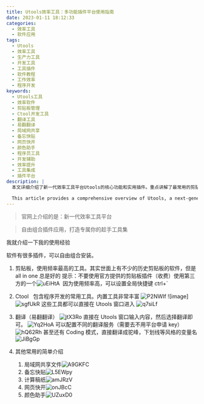 ```yaml
---
title: Utools效率工具：多功能插件平台使用指南
date: 2023-01-11 18:12:33
categories:
  - 效率工具
  - 软件应用
tags:
  - Utools
  - 效率工具
  - 生产力工具
  - 开发工具
  - 工具插件
  - 软件教程
  - 工作效率
  - 程序开发
keywords:
  - Utools工具
  - 效率软件
  - 剪贴板管理
  - Ctool开发工具
  - 翻译工具
  - 易翻翻译
  - 局域网共享
  - 备忘快贴
  - 网页快开
  - 颜色助手
  - 程序员工具
  - 开发辅助
  - 效率提升
  - 工具集成
  - 插件平台
description: |
  本文详细介绍了新一代效率工具平台Utools的核心功能和实用插件。重点讲解了最常用的剪贴板管理功能，包括历史记录查看和快捷键设置（ctrl+`）。深入介绍了面向程序开发的Ctool工具集，其中包含了丰富的开发辅助功能。文章还详细说明了易翻翻译插件的使用方法，包括多平台翻译服务配置和专业的Coding模式，可直接生成驼峰、下划线等不同风格的变量名。此外，文章还介绍了多个实用插件：局域网文件共享功能、备忘快贴工具、计算稿纸功能、网页快速打开工具以及面向设计师的颜色助手等。每个功能都配有清晰的界面截图，帮助用户快速上手和使用。

  This article provides a comprehensive overview of Utools, a next-generation efficiency tool platform, focusing on its core functionalities and practical plugins. It thoroughly explains the most frequently used clipboard management feature, including history viewing and shortcut key settings (ctrl+`). The article delves into the Ctool toolkit for program development, which contains a rich set of development assistance functions. It also details the usage of the EasyTranslate plugin, covering multi-platform translation service configuration and professional Coding mode that can directly generate variable names in different styles like camelCase and underscore. Additionally, the article introduces several practical plugins: LAN file sharing functionality, quick note-taking tools, calculation paper features, quick webpage opening tools, and a color assistant for designers. Each feature is accompanied by clear interface screenshots to help users quickly get started and utilize the tools effectively. The article serves as a practical guide for both developers and general users looking to enhance their work efficiency through Utools' comprehensive plugin ecosystem.
---
```


> 官网上介绍的是：新一代效率工具平台

> 自由组合插件应用，打造专属你的趁手工具集

我就介绍一下我的使用经验

软件有很多插件，可以自由组合安装。

1.  剪贴板，使用频率最高的工具。其实世面上有不少的历史剪贴板的软件，但是 all in one 总是好的 ​ 提示：不要使用官方提供的剪贴板插件（收费）使用第三方的一个![uEiHtA](https://cdn.jsdelivr.net/gh/houxiaozhao/imageLibrary@master/uPic/2023/09/04/uEiHtA.png) ​ 因为使用频率高，可以设置全局快捷键 ctrl+\`
2.  Ctool   包含程序开发的常用工具。内置工具非常丰富
    ![P2NWIf](https://cdn.jsdelivr.net/gh/houxiaozhao/imageLibrary@master/uPic/2023/09/04/P2NWIf.png)
    ![image]![sgfUkR](https://cdn.jsdelivr.net/gh/houxiaozhao/imageLibrary@master/uPic/2023/09/04/sgfUkR.png)
    这些工具都可以直接在 Utools 窗口进入
    ![q7siLf](https://cdn.jsdelivr.net/gh/houxiaozhao/imageLibrary@master/uPic/2023/09/04/q7siLf.png)
3.  翻译（易翻翻译）
    ![jtX3Ro](https://cdn.jsdelivr.net/gh/houxiaozhao/imageLibrary@master/uPic/2023/09/04/jtX3Ro.png)
    直接在 Utools 窗口输入内容，然后选择翻译即可。
    ![Yq2HoA](https://cdn.jsdelivr.net/gh/houxiaozhao/imageLibrary@master/uPic/2023/09/04/Yq2HoA.png)
    可以配置不同的翻译服务（需要去不用平台申请 key）
    ![hQ62Rh](https://cdn.jsdelivr.net/gh/houxiaozhao/imageLibrary@master/uPic/2023/09/04/hQ62Rh.png)
    甚至还有 Coding 模式，直接翻译成驼峰，下划线等风格的变量名
    ![JiBgGp](https://cdn.jsdelivr.net/gh/houxiaozhao/imageLibrary@master/uPic/2023/09/04/JiBgGp.png)
4.  其他常用的简单介绍

    1.  局域网共享文件![A9GKFC](https://cdn.jsdelivr.net/gh/houxiaozhao/imageLibrary@master/uPic/2023/09/04/A9GKFC.png)
    2.  备忘快贴![L5EWpy](https://cdn.jsdelivr.net/gh/houxiaozhao/imageLibrary@master/uPic/2023/09/04/L5EWpy.png)
    3.  计算稿纸![amJRzV](https://cdn.jsdelivr.net/gh/houxiaozhao/imageLibrary@master/uPic/2023/09/04/amJRzV.png)
    4.  网页快开![onJBcC](https://cdn.jsdelivr.net/gh/houxiaozhao/imageLibrary@master/uPic/2023/09/04/onJBcC.png)
    5.  颜色助手![UZuxD0](https://cdn.jsdelivr.net/gh/houxiaozhao/imageLibrary@master/uPic/2023/09/04/UZuxD0.png)
